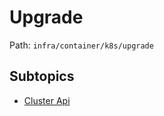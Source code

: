 # Upgrade

Path: `infra/container/k8s/upgrade`

## Subtopics
- [Cluster Api](./cluster_api/README.md)
